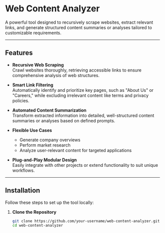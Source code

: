 # Web Content Analyzer  

A powerful tool designed to recursively scrape websites, extract relevant links, and generate structured content summaries or analyses tailored to customizable requirements.

---

## Features  

- **Recursive Web Scraping**  
  Crawl websites thoroughly, retrieving accessible links to ensure comprehensive analysis of web structures.  

- **Smart Link Filtering**  
  Automatically identify and prioritize key pages, such as "About Us" or "Careers," while excluding irrelevant content like terms and privacy policies.  

- **Automated Content Summarization**  
  Transform extracted information into detailed, well-structured content summaries or analyses based on defined prompts.  

- **Flexible Use Cases**  
  - Generate company overviews  
  - Perform market research  
  - Analyze user-relevant content for targeted applications  

- **Plug-and-Play Modular Design**  
  Easily integrate with other projects or extend functionality to suit unique workflows.  

---

## Installation  

Follow these steps to set up the tool locally:  

1. **Clone the Repository**  
   ```bash  
   git clone https://github.com/your-username/web-content-analyzer.git  
   cd web-content-analyzer  
